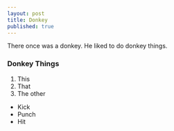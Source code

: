 ```yaml
---
layout: post
title: Donkey
published: true
---
```


There once was a donkey. He liked to do donkey things.

### Donkey Things

1. This
2. That
3. The other

- Kick
- Punch
- Hit
